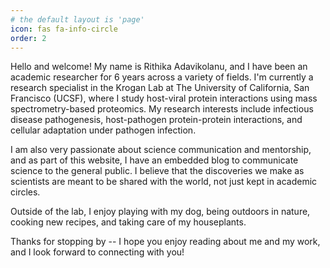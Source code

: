 ```yaml
---
# the default layout is 'page'
icon: fas fa-info-circle
order: 2
---
```


Hello and welcome! My name is Rithika Adavikolanu, and I have been an academic researcher for 6 years across a variety of fields. I'm currently a research specialist in the Krogan Lab at The University of California, San Francisco (UCSF), where I study host-viral protein interactions using mass spectrometry-based proteomics. My research interests include infectious disease pathogenesis, host-pathogen protein-protein interactions, and cellular adaptation under pathogen infection.

I am also very passionate about science communication and mentorship, and as part of this website, I have an embedded blog to communicate science to the general public. I believe that the discoveries we make as scientists are meant to be shared with the world, not just kept in academic circles. 

Outside of the lab, I enjoy playing with my dog, being outdoors in nature, cooking new recipes, and taking care of my houseplants. 

Thanks for stopping by -- I hope you enjoy reading about me and my work, and I look forward to connecting with you!
